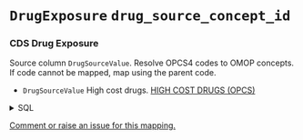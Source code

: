 # `DrugExposure` `drug_source_concept_id`
### CDS Drug Exposure
Source column  `DrugSourceValue`.
Resolve OPCS4 codes to OMOP concepts. If code cannot be mapped, map using the parent code.

* `DrugSourceValue` High cost drugs. [HIGH COST DRUGS (OPCS)]()
<details>
<summary>SQL</summary>

```sql
select
	distinct
		l1.RecordConnectionIdentifier,
		l1.NHSNumber as nhs_number,
		drugs.Code as DrugSourceValue,
		coalesce(l5.EpisodeStartDate, l5.StartDateHospitalProviderSpell, l1.CDSActivityDate) as ExposureStartDate,  
		coalesce(l5.EpisodeEndDate, l5.DischargeDateHospitalProviderSpell, l1.CDSActivityDate) as ExposureEndDate,
		case 
			when l5.EpisodeEndDate is null and l5.DischargeDateHospitalProviderSpell is null then 32220
			else 32818
		end as DrugTypeConceptId
from [omop_staging].[cds_line01] l1
	inner join [omop_staging].[cds_high_cost_drugs] drugs
		on l1.MessageId = drugs.MessageId
	inner join [omop_staging].[cds_line04] l4 
		on l4.MessageId = l1.MessageId
	left join [omop_staging].[cds_line05] l5 
		on l5.MessageId = l1.MessageId
	
```
</details>


[Comment or raise an issue for this mapping.](https://github.com/answerdigital/oxford-omop-data-mapper/issues/new?title=OMOP%20DrugExposure%20table%20drug_source_concept_id%20field%20CDS%20Drug%20Exposure%20mapping)
